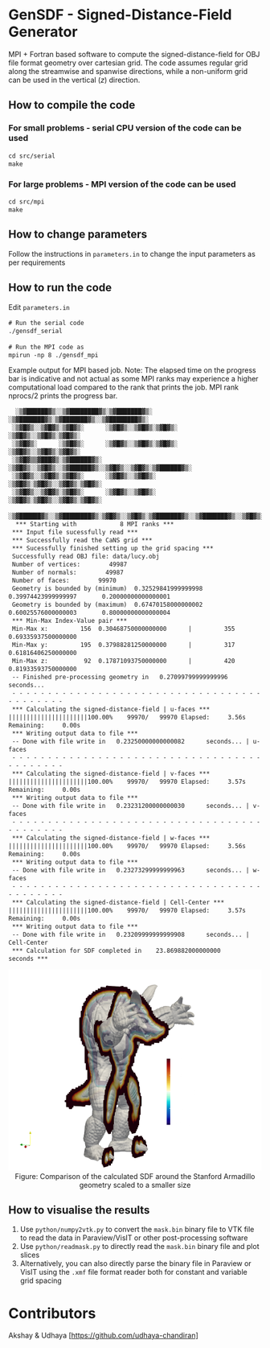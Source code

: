 # GenSDF - Signed-Distance-Field Generator
MPI + Fortran based software to compute the signed-distance-field for OBJ file format geometry over cartesian grid. The code assumes regular grid along the streamwise and spanwise directions, while a non-uniform grid can be used in the vertical ($z$) direction.

## How to compile the code

### For small problems - serial CPU version of the code can be used
```
cd src/serial
make
```

### For large problems - MPI version of the code can be used
```
cd src/mpi
make
```

## How to change parameters
Follow the instructions in `parameters.in` to change the input parameters as per requirements

## How to run the code
Edit `parameters.in`
```
# Run the serial code
./gensdf_serial

# Run the MPI code as
mpirun -np 8 ./gensdf_mpi
```


Example output for MPI based job. Note: The elapsed time on the progress bar is indicative and not actual as some MPI ranks may experience a higher computational load compared to the rank that prints the job. MPI rank nprocs/2 prints the progress bar.

```
  ░▒▓██████▓▒░░▒▓████████▓▒░▒▓███████▓▒░ ░▒▓███████▓▒░▒▓███████▓▒░░▒▓████████▓▒░ 
 ░▒▓█▓▒░░▒▓█▓▒░▒▓█▓▒░      ░▒▓█▓▒░░▒▓█▓▒░▒▓█▓▒░      ░▒▓█▓▒░░▒▓█▓▒░▒▓█▓▒░        
 ░▒▓█▓▒░      ░▒▓█▓▒░      ░▒▓█▓▒░░▒▓█▓▒░▒▓█▓▒░      ░▒▓█▓▒░░▒▓█▓▒░▒▓█▓▒░        
 ░▒▓█▓▒▒▓███▓▒░▒▓██████▓▒░ ░▒▓█▓▒░░▒▓█▓▒░░▒▓██████▓▒░░▒▓█▓▒░░▒▓█▓▒░▒▓██████▓▒░   
 ░▒▓█▓▒░░▒▓█▓▒░▒▓█▓▒░      ░▒▓█▓▒░░▒▓█▓▒░      ░▒▓█▓▒░▒▓█▓▒░░▒▓█▓▒░▒▓█▓▒░        
 ░▒▓█▓▒░░▒▓█▓▒░▒▓█▓▒░      ░▒▓█▓▒░░▒▓█▓▒░      ░▒▓█▓▒░▒▓█▓▒░░▒▓█▓▒░▒▓█▓▒░        
  ░▒▓██████▓▒░░▒▓████████▓▒░▒▓█▓▒░░▒▓█▓▒░▒▓███████▓▒░░▒▓███████▓▒░░▒▓█▓▒░        
  *** Starting with            8 MPI ranks ***
 *** Input file sucessfully read ***
 *** Successfully read the CaNS grid ***
 *** Sucessfully finished setting up the grid spacing ***
 Successfully read OBJ file: data/lucy.obj
 Number of vertices:        49987
 Number of normals:        49987
 Number of faces:        99970
 Geometry is bounded by (minimum)  0.32529841999999998       0.39974423999999997       0.20000000000000001     
 Geometry is bounded by (maximum)  0.67470158000000002       0.60025576000000003       0.80000000000000004     
 *** Min-Max Index-Value pair ***
 Min-Max x:         156  0.30468750000000000      |         355  0.69335937500000000     
 Min-Max y:         195  0.37988281250000000      |         317  0.61816406250000000     
 Min-Max z:          92  0.17871093750000000      |         420  0.81933593750000000     
 -- Finished pre-processing geometry in   0.27099799999999996      seconds...
 - - - - - - - - - - - - - - - - - - - - - - - - - - - - - - - - - - - - - - - - - - - 
 *** Calculating the signed-distance-field | u-faces ***
||||||||||||||||||||||100.00%    99970/   99970 Elapsed:     3.56s Remaining:     0.00s
 *** Writing output data to file ***
 -- Done with file write in   0.23250000000000082      seconds... | u-faces 
 - - - - - - - - - - - - - - - - - - - - - - - - - - - - - - - - - - - - - - - - - - - 
 *** Calculating the signed-distance-field | v-faces ***
||||||||||||||||||||||100.00%    99970/   99970 Elapsed:     3.57s Remaining:     0.00s
 *** Writing output data to file ***
 -- Done with file write in   0.23231200000000030      seconds... | v-faces 
 - - - - - - - - - - - - - - - - - - - - - - - - - - - - - - - - - - - - - - - - - - - 
 *** Calculating the signed-distance-field | w-faces ***
||||||||||||||||||||||100.00%    99970/   99970 Elapsed:     3.56s Remaining:     0.00s
 *** Writing output data to file ***
 -- Done with file write in   0.23273299999999963      seconds... | w-faces 
 - - - - - - - - - - - - - - - - - - - - - - - - - - - - - - - - - - - - - - - - - - - 
 *** Calculating the signed-distance-field | Cell-Center ***
||||||||||||||||||||||100.00%    99970/   99970 Elapsed:     3.57s Remaining:     0.00s
 *** Writing output data to file ***
 -- Done with file write in   0.23209999999999908      seconds... | Cell-Center 
 *** Calculation for SDF completed in    23.869882000000000      seconds ***
```
<center><img src="armadillo.png" height=400></center>

<center> 
Figure: Comparison of the calculated SDF around the Stanford Armadillo geometry scaled to a smaller size
</center>

## How to visualise the results
1. Use `python/numpy2vtk.py` to convert the `mask.bin` binary file to VTK file to read the data in Paraview/VisIT or other post-processing software
2. Use `python/readmask.py` to directly read the `mask.bin` binary file and plot slices
3. Alternatively, you can also directly parse the binary file in Paraview or VisIT using the `.xmf` file format reader both for constant and variable grid spacing

# Contributors
Akshay & Udhaya [https://github.com/udhaya-chandiran]
